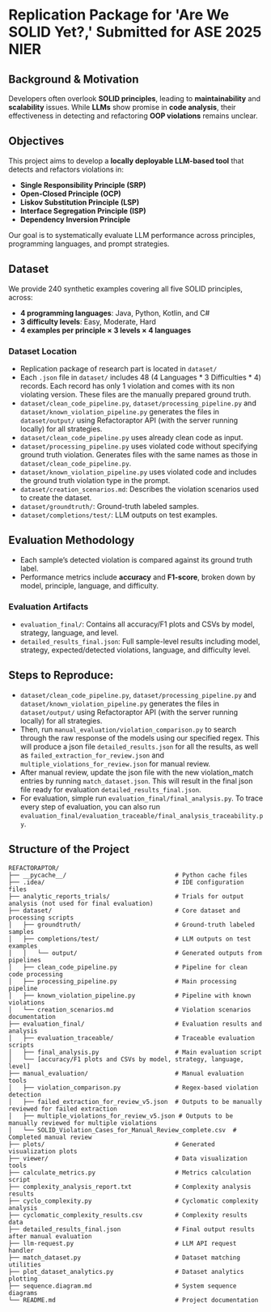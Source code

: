 # Replication Package for 'Are We SOLID Yet?,' Submitted for ASE 2025 NIER

## Background & Motivation
Developers often overlook **SOLID principles**, leading to **maintainability** and **scalability** issues. While **LLMs** show promise in **code analysis**, their effectiveness in detecting and refactoring **OOP violations** remains unclear.

## Objectives
This project aims to develop a **locally deployable LLM-based tool** that detects and refactors violations in:

- **Single Responsibility Principle (SRP)**
- **Open-Closed Principle (OCP)**
- **Liskov Substitution Principle (LSP)**
- **Interface Segregation Principle (ISP)**
- **Dependency Inversion Principle**

Our goal is to systematically evaluate LLM performance across principles, programming languages, and prompt strategies.


## Dataset

We provide 240 synthetic examples covering all five SOLID principles, across:

- **4 programming languages**: Java, Python, Kotlin, and C#
- **3 difficulty levels**: Easy, Moderate, Hard
- **4 examples per principle × 3 levels × 4 languages**

### Dataset Location

- Replication package of research part is located in `dataset/`
- Each `.json` file in `dataset/` includes 48 (4 Languages * 3 Difficulties * 4) records. Each record has only 1 violation and comes with its non violating version. These files are the manually prepared ground truth.
- `dataset/clean_code_pipeline.py`, `dataset/processing_pipeline.py` and `dataset/known_violation_pipeline.py` generates the files in `dataset/output/` using Refactoraptor API (with the server running locally) for all strategies. 
- `dataset/clean_code_pipeline.py` uses already clean code as input.
- `dataset/processing_pipeline.py` uses violated code without specifying ground truth violation. Generates files with the same names as those in `dataset/clean_code_pipeline.py`.
- `dataset/known_violation_pipeline.py` uses violated code and includes the ground truth violation type in the prompt.
- `dataset/creation_scenarios.md`: Describes the violation scenarios used to create the dataset.
- `dataset/groundtruth/`: Ground-truth labeled samples.
- `dataset/completions/test/`: LLM outputs on test examples.


## Evaluation Methodology

- Each sample’s detected violation is compared against its ground truth label.
- Performance metrics include **accuracy** and **F1-score**, broken down by model, principle, language, and difficulty.

### Evaluation Artifacts

- `evaluation_final/`: Contains all accuracy/F1 plots and CSVs by model, strategy, language, and level.
- `detailed_results_final.json`: Full sample-level results including model, strategy, expected/detected violations, language, and difficulty level.

## Steps to Reproduce:
- `dataset/clean_code_pipeline.py`, `dataset/processing_pipeline.py` and `dataset/known_violation_pipeline.py` generates the files in `dataset/output/` using Refactoraptor API (with the server running locally) for all strategies. 
- Then, run `manual_evaluation/violation_comparison.py` to search through the raw response of the models using our specified regex. This will produce a json file `detailed_results.json` for all the results, as well as `failed_extraction_for_review.json` and `multiple_violations_for_review.json` for manual review.
- After manual review, update the json file with the new violation_match entries by running `match_dataset.json`. This will result in the final json file ready for evaluation `detailed_results_final.json`.
- For evaluation, simple run `evaluation_final/final_analysis.py`. To trace every step of evaluation, you can also run `evaluation_final/evaluation_traceable/final_analysis_traceability.py`.


## Structure of the Project

```plaintext
REFACTORAPTOR/
├── __pycache__/                              # Python cache files
├── .idea/                                    # IDE configuration files
├── analytic_reports_trials/                  # Trials for output analysis (not used for final evaluation)
├── dataset/                                  # Core dataset and processing scripts
│   ├── groundtruth/                          # Ground-truth labeled samples
│   ├── completions/test/                     # LLM outputs on test examples
│   │   └── output/                           # Generated outputs from pipelines
│   ├── clean_code_pipeline.py                # Pipeline for clean code processing
│   ├── processing_pipeline.py                # Main processing pipeline
│   ├── known_violation_pipeline.py           # Pipeline with known violations
│   └── creation_scenarios.md                 # Violation scenarios documentation
├── evaluation_final/                         # Evaluation results and analysis
│   ├── evaluation_traceable/                 # Traceable evaluation scripts
│   ├── final_analysis.py                     # Main evaluation script
│   └── [accuracy/F1 plots and CSVs by model, strategy, language, level]
├── manual_evaluation/                        # Manual evaluation tools
│   ├── violation_comparison.py               # Regex-based violation detection
│   ├── failed_extraction_for_review_v5.json  # Outputs to be manually reviewed for failed extraction
│   ├── multiple_violations_for_review_v5.json # Outputs to be manually reviewed for multiple violations
│   └── SOLID_Violation_Cases_for_Manual_Review_complete.csv  # Completed manual review
├── plots/                                    # Generated visualization plots
├── viewer/                                   # Data visualization tools
├── calculate_metrics.py                      # Metrics calculation script
├── complexity_analysis_report.txt            # Complexity analysis results
├── cyclo_complexity.py                       # Cyclomatic complexity analysis
├── cyclomatic_complexity_results.csv         # Complexity results data
├── detailed_results_final.json               # Final output results after manual evaluation
├── llm-request.py                            # LLM API request handler
├── match_dataset.py                          # Dataset matching utilities
├── plot_dataset_analytics.py                 # Dataset analytics plotting
├── sequence.diagram.md                       # System sequence diagrams
└── README.md                                 # Project documentation
```



